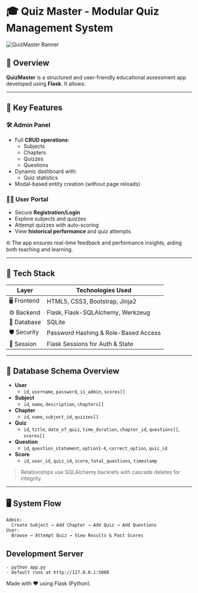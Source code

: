 # 🎓 Quiz Master - Modular Quiz Management System

![QuizMaster Banner](https://img.shields.io/badge/Flask-App-blue?style=for-the-badge&logo=flask)

## 📖 Overview

**QuizMaster** is a structured and user-friendly educational assessment app developed using **Flask**. It allows:

---

## 🚀 Key Features

### 🛠 Admin Panel
- Full **CRUD operations**:
  - Subjects
  - Chapters
  - Quizzes
  - Questions
- Dynamic dashboard with:
  - Quiz statistics
- Modal-based entity creation (without page reloads)

### 👨‍🎓 User Portal
- Secure **Registration/Login**
- Explore subjects and quizzes
- Attempt quizzes with auto-scoring
- View **historical performance** and quiz attempts

🌐 The app ensures real-time feedback and performance insights, aiding both teaching and learning.

---

## 🧰 Tech Stack

| Layer           | Technologies Used |
|----------------|-------------------|
| 🖥️ Frontend    | HTML5, CSS3, Bootstrap, Jinja2 |
| ⚙️ Backend     | Flask, Flask-SQLAlchemy, Werkzeug |
| 💾 Database    | SQLite |
| 🛡️ Security    | Password Hashing & Role-Based Access |
| 🔐 Session     | Flask Sessions for Auth & State |

---

## 🧬 Database Schema Overview

- **User**
  - `id`, `username`, `password`, `is_admin`, `scores[]`
- **Subject**
  - `id`, `name`, `description`, `chapters[]`
- **Chapter**
  - `id`, `name`, `subject_id`, `quizzes[]`
- **Quiz**
  - `id`, `title`, `date_of_quiz`, `time_duration`, `chapter_id`, `questions[]`, `scores[]`
- **Question**
  - `id`, `question_statement`, `option1-4`, `correct_option`, `quiz_id`
- **Score**
  - `id`, `user_id`, `quiz_id`, `score`, `total_questions`, `timestamp`

> Relationships use SQLAlchemy backrefs with cascade deletes for integrity.

---

## 🖥️ System Flow

```plaintext
Admin:
  Create Subject → Add Chapter → Add Quiz → Add Questions
User:
  Browse → Attempt Quiz → View Results & Past Scores
```


## Development Server

```plaintext
- python app.py
- Default runs at http://127.0.0.1:5000
```


Made with ❤️ using Flask (Python).
